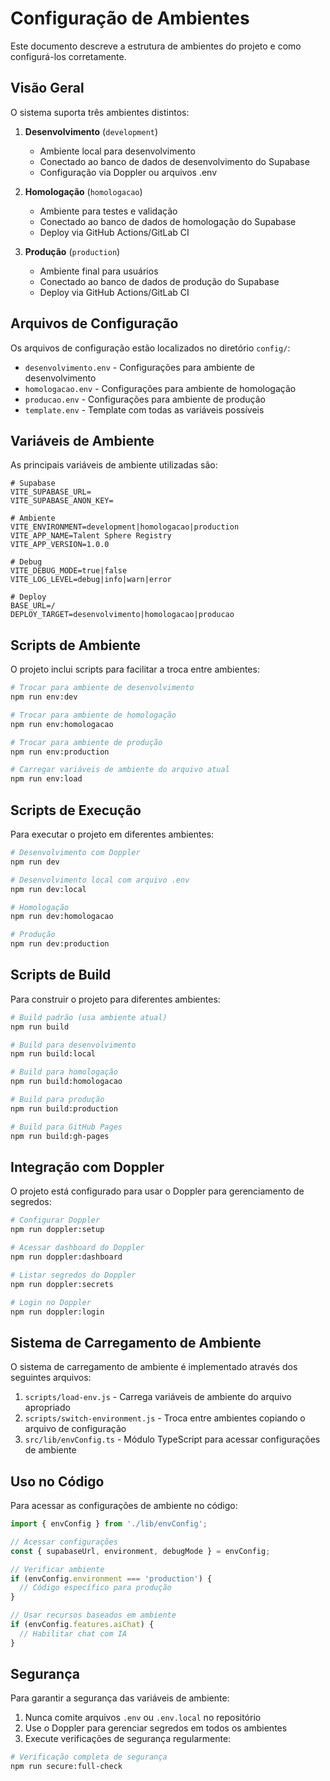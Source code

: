 # Configuração de Ambientes

Este documento descreve a estrutura de ambientes do projeto e como configurá-los corretamente.

## Visão Geral

O sistema suporta três ambientes distintos:

1. **Desenvolvimento** (`development`)
   - Ambiente local para desenvolvimento
   - Conectado ao banco de dados de desenvolvimento do Supabase
   - Configuração via Doppler ou arquivos .env

2. **Homologação** (`homologacao`)
   - Ambiente para testes e validação
   - Conectado ao banco de dados de homologação do Supabase
   - Deploy via GitHub Actions/GitLab CI

3. **Produção** (`production`)
   - Ambiente final para usuários
   - Conectado ao banco de dados de produção do Supabase
   - Deploy via GitHub Actions/GitLab CI

## Arquivos de Configuração

Os arquivos de configuração estão localizados no diretório `config/`:

- `desenvolvimento.env` - Configurações para ambiente de desenvolvimento
- `homologacao.env` - Configurações para ambiente de homologação
- `producao.env` - Configurações para ambiente de produção
- `template.env` - Template com todas as variáveis possíveis

## Variáveis de Ambiente

As principais variáveis de ambiente utilizadas são:

```
# Supabase
VITE_SUPABASE_URL=
VITE_SUPABASE_ANON_KEY=

# Ambiente
VITE_ENVIRONMENT=development|homologacao|production
VITE_APP_NAME=Talent Sphere Registry
VITE_APP_VERSION=1.0.0

# Debug
VITE_DEBUG_MODE=true|false
VITE_LOG_LEVEL=debug|info|warn|error

# Deploy
BASE_URL=/
DEPLOY_TARGET=desenvolvimento|homologacao|producao
```

## Scripts de Ambiente

O projeto inclui scripts para facilitar a troca entre ambientes:

```bash
# Trocar para ambiente de desenvolvimento
npm run env:dev

# Trocar para ambiente de homologação
npm run env:homologacao

# Trocar para ambiente de produção
npm run env:production

# Carregar variáveis de ambiente do arquivo atual
npm run env:load
```

## Scripts de Execução

Para executar o projeto em diferentes ambientes:

```bash
# Desenvolvimento com Doppler
npm run dev

# Desenvolvimento local com arquivo .env
npm run dev:local

# Homologação
npm run dev:homologacao

# Produção
npm run dev:production
```

## Scripts de Build

Para construir o projeto para diferentes ambientes:

```bash
# Build padrão (usa ambiente atual)
npm run build

# Build para desenvolvimento
npm run build:local

# Build para homologação
npm run build:homologacao

# Build para produção
npm run build:production

# Build para GitHub Pages
npm run build:gh-pages
```

## Integração com Doppler

O projeto está configurado para usar o Doppler para gerenciamento de segredos:

```bash
# Configurar Doppler
npm run doppler:setup

# Acessar dashboard do Doppler
npm run doppler:dashboard

# Listar segredos do Doppler
npm run doppler:secrets

# Login no Doppler
npm run doppler:login
```

## Sistema de Carregamento de Ambiente

O sistema de carregamento de ambiente é implementado através dos seguintes arquivos:

1. `scripts/load-env.js` - Carrega variáveis de ambiente do arquivo apropriado
2. `scripts/switch-environment.js` - Troca entre ambientes copiando o arquivo de configuração
3. `src/lib/envConfig.ts` - Módulo TypeScript para acessar configurações de ambiente

## Uso no Código

Para acessar as configurações de ambiente no código:

```typescript
import { envConfig } from './lib/envConfig';

// Acessar configurações
const { supabaseUrl, environment, debugMode } = envConfig;

// Verificar ambiente
if (envConfig.environment === 'production') {
  // Código específico para produção
}

// Usar recursos baseados em ambiente
if (envConfig.features.aiChat) {
  // Habilitar chat com IA
}
```

## Segurança

Para garantir a segurança das variáveis de ambiente:

1. Nunca comite arquivos `.env` ou `.env.local` no repositório
2. Use o Doppler para gerenciar segredos em todos os ambientes
3. Execute verificações de segurança regularmente:

```bash
# Verificação completa de segurança
npm run secure:full-check
```